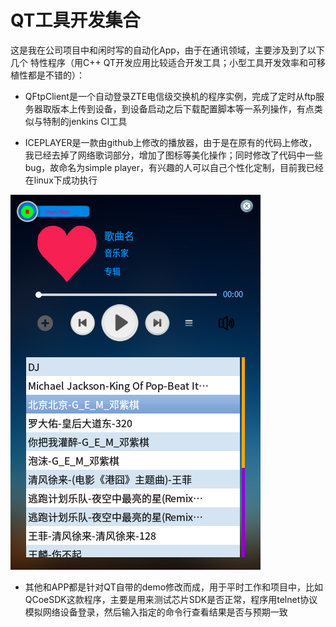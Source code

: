 # QT工具开发集合
这是我在公司项目中和闲时写的自动化App，由于在通讯领域，主要涉及到了以下几个
特性程序（用C++ QT开发应用比较适合开发工具；小型工具开发效率和可移植性都是不错的）：

* QFtpClient是一个自动登录ZTE电信级交换机的程序实例，完成了定时从ftp服务器取版本上传到设备，到设备启动之后下载配置脚本等一系列操作，有点类似与特制的jenkins CI工具

* ICEPLAYER是一款由github上修改的播放器，由于是在原有的代码上修改，我已经去掉了网络歌词部分，增加了图标等美化操作；同时修改了代码中一些bug，故命名为simple player，有兴趣的人可以自己个性化定制，目前我已经在linux下成功执行

![](QSimplePlayer/player.png)


* 其他和APP都是针对QT自带的demo修改而成，用于平时工作和项目中，比如QCoeSDK这款程序，主要是用来测试芯片SDK是否正常，程序用telnet协议模拟网络设备登录，然后输入指定的命令行查看结果是否与预期一致


